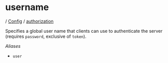 # username

/ [Config](../../index.md) / [authorization](../index.md) 

Specifies a global user name that clients can use to authenticate
the server (requires `password`, exclusive of `token`).

*Aliases*
- `user`

